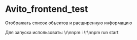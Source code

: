 # Avito_frontend_test
Отображать список объектов и расширенную информацию

Для запуска использовать:
\r\nnpm i
\r\nnpm run start
